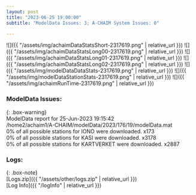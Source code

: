 ```yaml
---
layout: post
title: "2023-06-25 19:00:00"
subtitle: "ModelData Issues: 3; A-CHAIM System Issues: 0"

---
```


![]({{ "/assets/img/achaimDataStatsShort-2317619.png" | relative_url }})
![]({{ "/assets/img/achaimDataStatsLong00-2317619.png" | relative_url }})
![]({{ "/assets/img/achaimDataStatsLong01-2317619.png" | relative_url }})
![]({{ "/assets/img/achaimDataStatsLong02-2317619.png" | relative_url }})
![]({{ "/assets/img/modelDataDataStats-2317619.png" | relative_url }})
![]({{ "/assets/img/modelDataStationStats-2317619.png" | relative_url }})
![]({{ "/assets/img/achaimRunTime-2317619.png" | relative_url }})


### ModelData Issues:  
  
{: .box-warning}  
 ModelData report for 25-Jun-2023 19:15:42   
 /home2/achaim1/A-CHAIM/modelData/2023/176/19/modelData.mat   
 0% of all possible stations for IONO were downloaded. x173   
 0% of all possible stations for KASI were downloaded. x3178   
 0% of all possible stations for KARTVERKET were downloaded. x2887   
  


### Logs:  
  
{: .box-note}  
[Logs.zip]({{ "/assets/other/logs.zip" | relative_url }})  
[Log Info]({{ "/logInfo" | relative_url }})  
